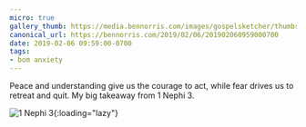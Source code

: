 ```yaml
---
micro: true
gallery_thumb: https://media.bennorris.com/images/gospelsketcher/thumbs/1-nephi-3.jpg
canonical_url: https://bennorris.com/2019/02/06/201902060959000700
date: 2019-02-06 09:59:00-0700
tags:
- bom anxiety
---
```


Peace and understanding give us the courage to act, while fear drives us to retreat and quit. My big takeaway from 1 Nephi 3.

![1 Nephi 3](https://media.bennorris.com/images/gospelsketcher/bom-anxiety-study/1-nephi-3.jpg){:loading="lazy"}